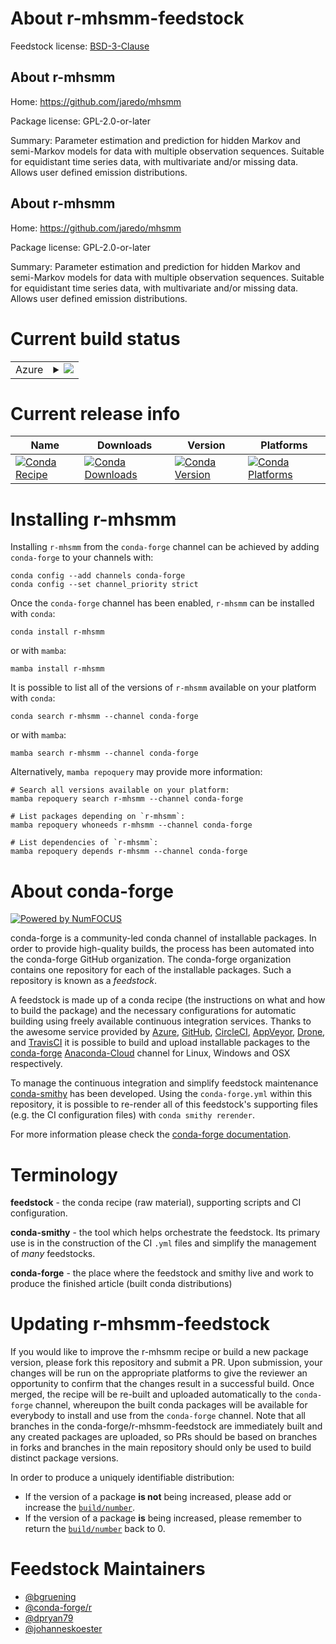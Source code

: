 About r-mhsmm-feedstock
=======================

Feedstock license: [BSD-3-Clause](https://github.com/conda-forge/r-mhsmm-feedstock/blob/main/LICENSE.txt)

About r-mhsmm
-------------

Home: https://github.com/jaredo/mhsmm

Package license: GPL-2.0-or-later

Summary: Parameter estimation and prediction for hidden Markov and semi-Markov models for data
with multiple observation sequences.  Suitable for equidistant time series data,
with multivariate and/or missing data. Allows user defined emission distributions.

About r-mhsmm
-------------

Home: https://github.com/jaredo/mhsmm

Package license: GPL-2.0-or-later

Summary: Parameter estimation and prediction for hidden Markov and semi-Markov models for data
with multiple observation sequences.  Suitable for equidistant time series data,
with multivariate and/or missing data. Allows user defined emission distributions.


Current build status
====================


<table>
    
  <tr>
    <td>Azure</td>
    <td>
      <details>
        <summary>
          <a href="https://dev.azure.com/conda-forge/feedstock-builds/_build/latest?definitionId=4238&branchName=main">
            <img src="https://dev.azure.com/conda-forge/feedstock-builds/_apis/build/status/r-mhsmm-feedstock?branchName=main">
          </a>
        </summary>
        <table>
          <thead><tr><th>Variant</th><th>Status</th></tr></thead>
          <tbody><tr>
              <td>linux_64_r_base4.2</td>
              <td>
                <a href="https://dev.azure.com/conda-forge/feedstock-builds/_build/latest?definitionId=4238&branchName=main">
                  <img src="https://dev.azure.com/conda-forge/feedstock-builds/_apis/build/status/r-mhsmm-feedstock?branchName=main&jobName=linux&configuration=linux%20linux_64_r_base4.2" alt="variant">
                </a>
              </td>
            </tr><tr>
              <td>linux_64_r_base4.3</td>
              <td>
                <a href="https://dev.azure.com/conda-forge/feedstock-builds/_build/latest?definitionId=4238&branchName=main">
                  <img src="https://dev.azure.com/conda-forge/feedstock-builds/_apis/build/status/r-mhsmm-feedstock?branchName=main&jobName=linux&configuration=linux%20linux_64_r_base4.3" alt="variant">
                </a>
              </td>
            </tr><tr>
              <td>osx_64_r_base4.2</td>
              <td>
                <a href="https://dev.azure.com/conda-forge/feedstock-builds/_build/latest?definitionId=4238&branchName=main">
                  <img src="https://dev.azure.com/conda-forge/feedstock-builds/_apis/build/status/r-mhsmm-feedstock?branchName=main&jobName=osx&configuration=osx%20osx_64_r_base4.2" alt="variant">
                </a>
              </td>
            </tr><tr>
              <td>osx_64_r_base4.3</td>
              <td>
                <a href="https://dev.azure.com/conda-forge/feedstock-builds/_build/latest?definitionId=4238&branchName=main">
                  <img src="https://dev.azure.com/conda-forge/feedstock-builds/_apis/build/status/r-mhsmm-feedstock?branchName=main&jobName=osx&configuration=osx%20osx_64_r_base4.3" alt="variant">
                </a>
              </td>
            </tr><tr>
              <td>win_64</td>
              <td>
                <a href="https://dev.azure.com/conda-forge/feedstock-builds/_build/latest?definitionId=4238&branchName=main">
                  <img src="https://dev.azure.com/conda-forge/feedstock-builds/_apis/build/status/r-mhsmm-feedstock?branchName=main&jobName=win&configuration=win%20win_64_" alt="variant">
                </a>
              </td>
            </tr>
          </tbody>
        </table>
      </details>
    </td>
  </tr>
</table>

Current release info
====================

| Name | Downloads | Version | Platforms |
| --- | --- | --- | --- |
| [![Conda Recipe](https://img.shields.io/badge/recipe-r--mhsmm-green.svg)](https://anaconda.org/conda-forge/r-mhsmm) | [![Conda Downloads](https://img.shields.io/conda/dn/conda-forge/r-mhsmm.svg)](https://anaconda.org/conda-forge/r-mhsmm) | [![Conda Version](https://img.shields.io/conda/vn/conda-forge/r-mhsmm.svg)](https://anaconda.org/conda-forge/r-mhsmm) | [![Conda Platforms](https://img.shields.io/conda/pn/conda-forge/r-mhsmm.svg)](https://anaconda.org/conda-forge/r-mhsmm) |

Installing r-mhsmm
==================

Installing `r-mhsmm` from the `conda-forge` channel can be achieved by adding `conda-forge` to your channels with:

```
conda config --add channels conda-forge
conda config --set channel_priority strict
```

Once the `conda-forge` channel has been enabled, `r-mhsmm` can be installed with `conda`:

```
conda install r-mhsmm
```

or with `mamba`:

```
mamba install r-mhsmm
```

It is possible to list all of the versions of `r-mhsmm` available on your platform with `conda`:

```
conda search r-mhsmm --channel conda-forge
```

or with `mamba`:

```
mamba search r-mhsmm --channel conda-forge
```

Alternatively, `mamba repoquery` may provide more information:

```
# Search all versions available on your platform:
mamba repoquery search r-mhsmm --channel conda-forge

# List packages depending on `r-mhsmm`:
mamba repoquery whoneeds r-mhsmm --channel conda-forge

# List dependencies of `r-mhsmm`:
mamba repoquery depends r-mhsmm --channel conda-forge
```


About conda-forge
=================

[![Powered by
NumFOCUS](https://img.shields.io/badge/powered%20by-NumFOCUS-orange.svg?style=flat&colorA=E1523D&colorB=007D8A)](https://numfocus.org)

conda-forge is a community-led conda channel of installable packages.
In order to provide high-quality builds, the process has been automated into the
conda-forge GitHub organization. The conda-forge organization contains one repository
for each of the installable packages. Such a repository is known as a *feedstock*.

A feedstock is made up of a conda recipe (the instructions on what and how to build
the package) and the necessary configurations for automatic building using freely
available continuous integration services. Thanks to the awesome service provided by
[Azure](https://azure.microsoft.com/en-us/services/devops/), [GitHub](https://github.com/),
[CircleCI](https://circleci.com/), [AppVeyor](https://www.appveyor.com/),
[Drone](https://cloud.drone.io/welcome), and [TravisCI](https://travis-ci.com/)
it is possible to build and upload installable packages to the
[conda-forge](https://anaconda.org/conda-forge) [Anaconda-Cloud](https://anaconda.org/)
channel for Linux, Windows and OSX respectively.

To manage the continuous integration and simplify feedstock maintenance
[conda-smithy](https://github.com/conda-forge/conda-smithy) has been developed.
Using the ``conda-forge.yml`` within this repository, it is possible to re-render all of
this feedstock's supporting files (e.g. the CI configuration files) with ``conda smithy rerender``.

For more information please check the [conda-forge documentation](https://conda-forge.org/docs/).

Terminology
===========

**feedstock** - the conda recipe (raw material), supporting scripts and CI configuration.

**conda-smithy** - the tool which helps orchestrate the feedstock.
                   Its primary use is in the construction of the CI ``.yml`` files
                   and simplify the management of *many* feedstocks.

**conda-forge** - the place where the feedstock and smithy live and work to
                  produce the finished article (built conda distributions)


Updating r-mhsmm-feedstock
==========================

If you would like to improve the r-mhsmm recipe or build a new
package version, please fork this repository and submit a PR. Upon submission,
your changes will be run on the appropriate platforms to give the reviewer an
opportunity to confirm that the changes result in a successful build. Once
merged, the recipe will be re-built and uploaded automatically to the
`conda-forge` channel, whereupon the built conda packages will be available for
everybody to install and use from the `conda-forge` channel.
Note that all branches in the conda-forge/r-mhsmm-feedstock are
immediately built and any created packages are uploaded, so PRs should be based
on branches in forks and branches in the main repository should only be used to
build distinct package versions.

In order to produce a uniquely identifiable distribution:
 * If the version of a package **is not** being increased, please add or increase
   the [``build/number``](https://docs.conda.io/projects/conda-build/en/latest/resources/define-metadata.html#build-number-and-string).
 * If the version of a package **is** being increased, please remember to return
   the [``build/number``](https://docs.conda.io/projects/conda-build/en/latest/resources/define-metadata.html#build-number-and-string)
   back to 0.

Feedstock Maintainers
=====================

* [@bgruening](https://github.com/bgruening/)
* [@conda-forge/r](https://github.com/conda-forge/r/)
* [@dpryan79](https://github.com/dpryan79/)
* [@johanneskoester](https://github.com/johanneskoester/)

